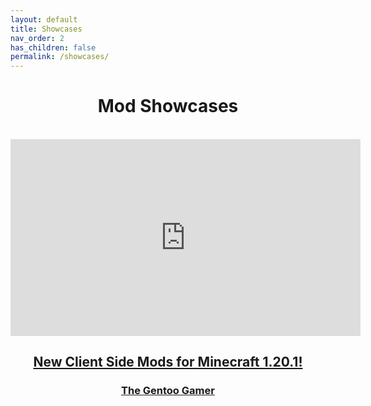 ```yaml
---
layout: default
title: Showcases
nav_order: 2
has_children: false
permalink: /showcases/
---
```

<div style="text-align: center">
<h1>Mod Showcases</h1>
<br>
<div id="TheGentooGamer">
<iframe width="560" height="315" src="https://www.youtube-nocookie.com/embed/Yo2tEApUyW4" title="YouTube video player" frameborder="0" allow="accelerometer; autoplay; clipboard-write; encrypted-media; gyroscope; picture-in-picture; web-share" allowfullscreen> </iframe>
<h2><a href="https://www.youtube.com/watch?v=Yo2tEApUyW4">New Client Side Mods for Minecraft 1.20.1!</a></h2>
<h3><a href="https://www.youtube.com/@TheGentooGamer">The Gentoo Gamer</a></h3>
</div>
</div>